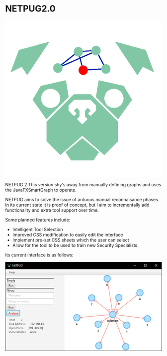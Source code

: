 # NETPUG2.0

![alt text](https://github.com/IsaSca/NETPUG2.0/blob/master/src/main/resources/netpugnew.png?raw=true)


NETPUG 2 This version shy's away from manually defining graphs and uses the JavaFXSmartGraph to operate.

NETPUG aims to solve the issue of arduous manual reconnaisance phases. In its current state it is proof of concept, but I aim to incrementally add functionality and extra tool support over time.

Some planned features include:
* Intelligent Tool Selection
* Improved CSS modification to easily edit the interface
* Implement pre-set CSS sheets which the user can select
* Allow for the tool to be used to train new Security Specialists

Its current interface is as follows:

![alt text](https://github.com/IsaSca/NETPUG2.0/blob/master/src/main/resources/interface.PNG?raw=true)
